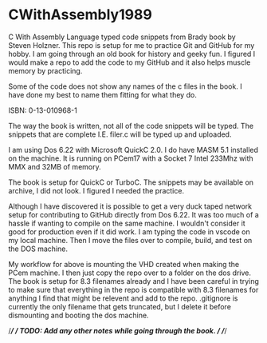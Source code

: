 # CWithAssembly1989
C With Assembly Language typed code snippets from Brady book by Steven Holzner.
This repo is setup for me to practice Git and GitHub for my hobby. I am
going through an old book for history and geeky fun. I figured I would make
a repo to add the code to my GitHub and it also helps muscle memory by
practicing. 

Some of the code does not show any names of the c files in the book. I have
done my best to name them fitting for what they do. 

ISBN: 0-13-010968-1

The way the book is written, not all of the code snippets will be typed.
The snippets that are complete I.E. filer.c will be typed up and uploaded. 

I am using Dos 6.22 with Microsoft QuickC 2.0. I do have MASM 5.1
installed on the machine. It is running on PCem17 with a Socket 7
Intel 233Mhz with MMX and 32MB of memory. 

The book is setup for QuickC or TurboC.
The snippets may be available on archive, I did not look. I figured
I needed the practice.

Although I have discovered it is possible to get a very duck taped network
setup for contributing to GitHub directly from Dos 6.22. It was too much of
a hassle if wanting to compile on the same machine. I wouldn't consider it
good for production even if it did work. I am typing the code in vscode
on my local machine. Then I move the files over to compile, build, and test
on the DOS machine.

My workflow for above is mounting the VHD created when making the PCem
machine. I then just copy the repo over to a folder on the dos drive. 
The book is setup for 8.3 filenames already and I have been careful in
trying to make sure that everything in the repo is compatible with 8.3
filenames for anything I find that might be relevent and add to the repo.
.gitignore is currently the only filename that gets truncated, but I delete
it before dismounting and booting the dos machine.

/******************************************************************************/
/* TODO: Add any other notes while going through the book.                    */
/******************************************************************************/

